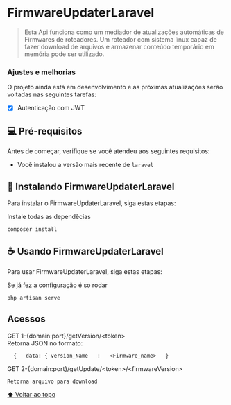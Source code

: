 # FirmwareUpdaterLaravel

> Esta Api funciona como um mediador de atualizações automáticas de Firmwares de roteadores. Um roteador com sistema linux capaz de fazer download de arquivos e armazenar conteúdo temporário em memória pode ser utilizado.

### Ajustes e melhorias

O projeto ainda está em desenvolvimento e as próximas atualizações serão voltadas nas seguintes tarefas:
- [X] Autenticação com JWT


## 💻 Pré-requisitos

Antes de começar, verifique se você atendeu aos seguintes requisitos:

* Você instalou a versão mais recente de `laravel`

## 🚀 Instalando FirmwareUpdaterLaravel

Para instalar o FirmwareUpdaterLaravel, siga estas etapas:

Instale todas as dependêcias
```
composer install
```

## ☕ Usando FirmwareUpdaterLaravel

Para usar FirmwareUpdaterLaravel, siga estas etapas:

Se já fez a configuração é so rodar
```
php artisan serve
```
## Acessos
GET 1-{domain:port}/getVersion/\<token\><br>
  Retorna JSON no formato: 
```
  {   data: { version_Name   :   <Firmware_name>   }
  ```
  GET 2-{domain:port}/getUpdate/\<token\>/\<firmwareVersion\><br>
  ```
 Retorna arquivo para download
  ```
  
  
[⬆ Voltar ao topo](#FirmwareUpdaterLaravel)<br>
